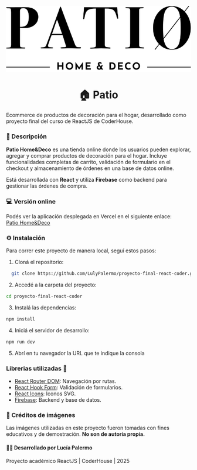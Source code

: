 ![Logo](/public/logo.png)

<h1 align="center">🏠 Patio</h1>
Ecommerce de productos de decoración para el hogar, desarrollado como proyecto final del curso de ReactJS de CoderHouse.

### 🛒 Descripción
**Patio Home&Deco** es una tienda online donde los usuarios pueden explorar, agregar y comprar productos de decoración para el hogar. Incluye funcionalidades completas de carrito, validación de formulario en el checkout y almacenamiento de órdenes en una base de datos online.

Está desarrollada con **React** y utiliza **Firebase** como backend para gestionar las órdenes de compra.


### 💻 Versión online
Podés ver la aplicación desplegada en Vercel en el siguiente enlace:  
[Patio Home&Deco]()

### ⚙️ Instalación
Para correr este proyecto de manera local, seguí estos pasos:

1. Cloná el repositorio:
```bash
  git clone https://github.com/LulyPalermo/proyecto-final-react-coder.git

```

2. Accedé a la carpeta del proyecto:
```bash
cd proyecto-final-react-coder
```

3. Instalá las dependencias:
```bash
npm install
```

4. Iniciá el servidor de desarrollo:
```bash
npm run dev

```
5. Abrí en tu navegador la URL que te indique la consola
  
### Librerias utilizadas 📖
- [React Router DOM](https://reactrouter.com/): Navegación por rutas.
- [React Hook Form](https://react-hook-form.com/): Validación de formularios.
- [React Icons](https://react-icons.github.io/react-icons/): Íconos SVG.
- [Firebase](https://firebase.google.com/): Backend y base de datos.

### 📸 Créditos de imágenes
Las imágenes utilizadas en este proyecto fueron tomadas con fines educativos y de demostración. **No son de autoría propia.**

#### 👩‍💻 Desarrollado por Lucía Palermo
Proyecto académico ReactJS | CoderHouse | 2025